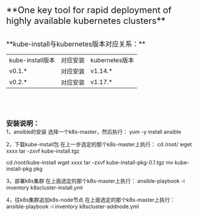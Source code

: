 <br>
<font size="5">**One key tool for rapid deployment of highly available kubernetes clusters**</font><br>
<br>
<br>
<font size="4">**kube-install与kubernetes版本对应关系：**</font><br>
<table>
<tr><td>kube-install版本</td><td>对应安装</td><td>kubernetes版本</td>
<tr><td>v0.1.*</td><td>对应安装</td><td>v1.14.*</td>
<tr><td>v0.2.*</td><td>对应安装</td><td>v1.17.*</td>
</table>


<br>
<br>
<br>


<font size="4">**安装说明：**</font><br>
1，ansible的安装
选择一个k8s-master，然后执行：
yum -y install ansible

2，下载kube-install包
在上一步选定的那个k8s-master上执行：
cd /root/
wget xxxx
tar -zxvf kube-install.tgz


cd /root/kube-install
wget xxxx
tar -zxvf kube-install-pkg-0.1.tgz
mv kube-install-pkg pkg

3，部署k8s集群
在上面选定的那个k8s-master上执行：
ansible-playbook -i inventory k8scluster-install.yml


4，往k8s集群追加k8s-node节点
在上面选定的那个k8s-master上执行：
ansible-playbook -i inventory k8scluster-addnode.yml 

<br>
<br>
<br>

